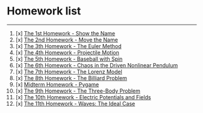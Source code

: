 # Homework list



---

 1. [x] [The 1st Homework - Show the Name][1]
 2. [x] [The 2nd Homework - Move the Name][2]
 3. [x] [The 3th Homework - The Euler Method][3]
 4. [x] [The 4th Homework - Projectile Motion][4]
 5. [x] [The 5th Homework - Baseball with Spin][5]
 6. [x] [The 6th Homework - Chaos in the Driven Nonlinear Pendulum][6]
 7. [x] [The 7th Homework - The Lorenz Model][7]
 8. [x] [The 8th Homework - The Billiard Problem][8]
 9. [x] [Midterm Homework - Pygame][9]
 10. [x] [The 9th Homework - The Three-Body Problem][10]
 11. [x] [The 10th Homework - Electric Potentials and Fields][11]
 12. [x] [The 11th Homework - Waves: The Ideal Case][12]


  [1]: https://www.zybuluo.com/Ylllllax/note/880841
  [2]: https://www.zybuluo.com/Ylllllax/note/893718
  [3]: https://www.zybuluo.com/Ylllllax/note/900654
  [4]: https://www.zybuluo.com/Ylllllax/note/911867
  [5]: https://www.zybuluo.com/Ylllllax/note/920763
  [6]: https://www.zybuluo.com/Ylllllax/note/927311
  [7]: https://www.zybuluo.com/Ylllllax/note/937391
  [8]: https://www.zybuluo.com/Ylllllax/note/944726
  [9]: https://www.zybuluo.com/Ylllllax/note/946813
  [10]: https://www.zybuluo.com/Ylllllax/note/970296
  [11]: https://www.zybuluo.com/Ylllllax/note/978418
  [12]: https://www.zybuluo.com/Ylllllax/note/986807
